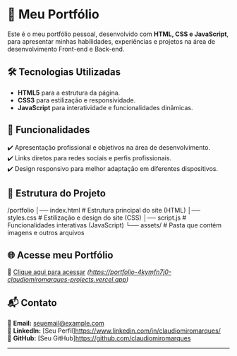 # 🚀 Meu Portfólio

Este é o meu portfólio pessoal, desenvolvido com **HTML, CSS e JavaScript**, para apresentar minhas habilidades, experiências e projetos na área de desenvolvimento Front-end e Back-end.

## 🛠️ Tecnologias Utilizadas
- **HTML5** para a estrutura da página.
- **CSS3** para estilização e responsividade.
- **JavaScript** para interatividade e funcionalidades dinâmicas.

## 🎯 Funcionalidades
✔️ Apresentação profissional e objetivos na área de desenvolvimento.  
✔️ Links diretos para redes sociais e perfis profissionais.  
✔️ Design responsivo para melhor adaptação em diferentes dispositivos.  

## 📂 Estrutura do Projeto

/portfolio
│── index.html      # Estrutura principal do site (HTML)
│── styles.css      # Estilização e design do site (CSS)
│── script.js       # Funcionalidades interativas (JavaScript)
└── assets/         # Pasta que contém imagens e outros arquivos

## 🌐 Acesse meu Portfólio
🔗 [Clique aqui para acessar](#) _(https://portfolio-4kymfn7j0-claudiomiromarques-projects.vercel.app)_

## 📬 Contato
📧 **Email:** seuemail@example.com  
💼 **LinkedIn:** [Seu Perfil]https://www.linkedin.com/in/claudiomiromarques/  
🐙 **GitHub:** [Seu GitHub]https://github.com/claudiomiromarques

---
